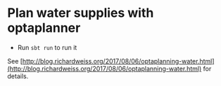 # Plan water supplies with optaplanner

 - Run `sbt run` to run it

See [http://blog.richardweiss.org/2017/08/06/optaplanning-water.html](http://blog.richardweiss.org/2017/08/06/optaplanning-water.html) for details.
